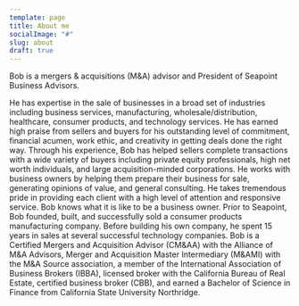 ```yaml
---
template: page
title: About me
socialImage: "#"
slug: about
draft: true
---
```

Bob is a mergers & acquisitions (M&A) advisor and President of Seapoint Business Advisors. 

He has expertise in the sale of businesses in a broad set of industries including business services, manufacturing, wholesale/distribution, healthcare, consumer products, and technology services. He has earned high praise from sellers and buyers for his outstanding level of commitment, financial acumen, work ethic, and creativity in getting deals done the right way. Through his experience, Bob has helped sellers complete transactions with a wide variety of buyers including private equity professionals, high net worth individuals, and large acquisition-minded corporations. He works with business owners by helping them prepare their business for sale, generating opinions of value, and general consulting. He takes tremendous pride in providing each client with a high level of attention and responsive service. Bob knows what it is like to be a business owner. Prior to Seapoint, Bob founded, built, and successfully sold a consumer products manufacturing company. Before building his own company, he spent 15 years in sales at several successful technology companies. Bob is a Certified Mergers and Acquisition Advisor (CM&AA) with the Alliance of M&A Advisors, Merger and Acquisition Master Intermediary (M&AMI) with the M&A Source association, a member of the International Association of Business Brokers (IBBA),  licensed broker with the California Bureau of Real Estate,  certified business broker (CBB),  and earned a Bachelor of Science in Finance from California State University Northridge.